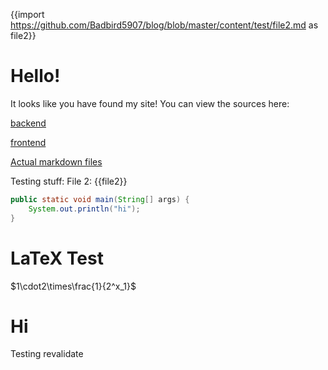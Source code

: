 {{import https://github.com/Badbird5907/blog/blob/master/content/test/file2.md as file2}}
# Hello!
It looks like you have found my site!
You can view the sources here:

[backend](https://github.com/Badbird5907/site-backend)

[frontend](https://github.com/Badbird5907/site-frontend)

[Actual markdown files](https://github.com/Badbird5907/blog/)

Testing stuff:
File 2:
{{file2}}
```java
public static void main(String[] args) {
    System.out.println("hi");
}
```
# LaTeX Test
$1\cdot2\times\frac{1}{2^x_1}$

# Hi
<StaticTweet id="1591139507478614016" />

Testing revalidate

